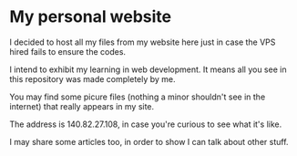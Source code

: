 # My personal website

I decided to host all my files from my website here just in case the VPS hired fails to ensure the codes.

I intend to exhibit my learning in web development. It means all you see in this repository was made completely by me.

You may find some picure files (nothing a minor shouldn't see in the internet) that really appears in my site.

The address is 140.82.27.108, in case you're curious to see what it's like.

I may share some articles too, in order to show I can talk about other stuff.
